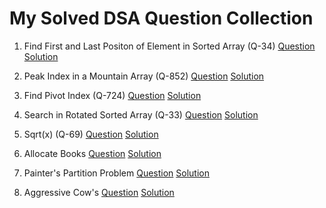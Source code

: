# My Solved DSA Question Collection

1. Find First and Last Positon of Element in Sorted Array (Q-34) [Question](https://leetcode.com/problems/find-first-and-last-position-of-element-in-sorted-array/description/) [Solution](https://github.com/rishi10rana/Rishi_DSA/tree/main/LeetCode%20Problem's/Binary%20Search/34.%20Find%20First%20and%20Last%20Position%20of%20Element%20in%20Sorted%20Array)  

2. Peak Index in a Mountain Array (Q-852) [Question](https://leetcode.com/problems/peak-index-in-a-mountain-array/description/) [Solution](https://github.com/rishi10rana/Rishi_DSA/tree/main/LeetCode%20Problem's/Binary%20Search/852.%20Peak%20Index%20in%20a%20Mountain%20Array)  

3. Find Pivot Index (Q-724) [Question](https://leetcode.com/problems/find-pivot-index/description/) [Solution](https://github.com/rishi10rana/Rishi_DSA/tree/main/LeetCode%20Problem's/Array/724.%20Find%20Pivot%20Index)  

4. Search in Rotated Sorted Array (Q-33) [Question](https://leetcode.com/problems/search-in-rotated-sorted-array/description/) [Solution](https://github.com/rishi10rana/Rishi_DSA/tree/main/LeetCode%20Problem's/Binary%20Search/33.%20Search%20in%20Rotated%20Sorted%20Array)  

5. Sqrt(x) (Q-69) [Question](https://leetcode.com/problems/sqrtx/description/) [Solution](https://github.com/rishi10rana/Rishi_DSA/tree/main/LeetCode%20Problem's/Binary%20Search/69.%20Sqrt(x))  

6. Allocate Books [Question](https://www.naukri.com/code360/problems/allocate-books_1089560?source=youtube&campaign=love_babbar_codestudio2&utm_source=youtube&utm_medium=affiliate&utm_campaign=love_babbar_codestudio2&count=25&search=Allocate&sort_entity=order&sort_order=ASC&leftPanelTabValue=PROBLEM&customSource=studio_nav&page=1&attempt_status=NOT_ATTEMPTED)  [Solution](https://github.com/rishi10rana/Rishi_DSA/tree/main/Popular%20Problem's/Binary%20Search/Allocate%20Books)  

7. Painter's Partition Problem  [Question](https://www.naukri.com/code360/problems/painter's-partition-problem_1089557?source=youtube&campaign=love_babbar_codestudio2&utm_source=youtube&utm_medium=affiliate&utm_campaign=love_babbar_codestudio2&leftPanelTabValue=PROBLEM) [Solution](https://github.com/rishi10rana/Rishi_DSA/tree/main/Popular%20Problem's/Binary%20Search/Painter's%20Partition%20Problem)  

8. Aggressive Cow's [Question](https://www.naukri.com/code360/problems/aggressive-cows_1082559?interviewProblemRedirection=true&search=Aggress&attempt_status=COMPLETED) [Solution](https://github.com/rishi10rana/Rishi_DSA/tree/main/Popular%20Problem's/Binary%20Search/Aggressive%20Cows)   